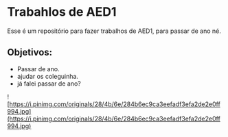 # Trabahlos de AED1

Esse é um repositório para fazer trabalhos de AED1, para passar de ano  né.

## Objetivos:
- Passar de ano.
- ajudar os coleguinha.
- já falei passar de ano?

![https://i.pinimg.com/originals/28/4b/6e/284b6ec9ca3eefadf3efa2de2e0ff994.jpg](https://i.pinimg.com/originals/28/4b/6e/284b6ec9ca3eefadf3efa2de2e0ff994.jpg)
